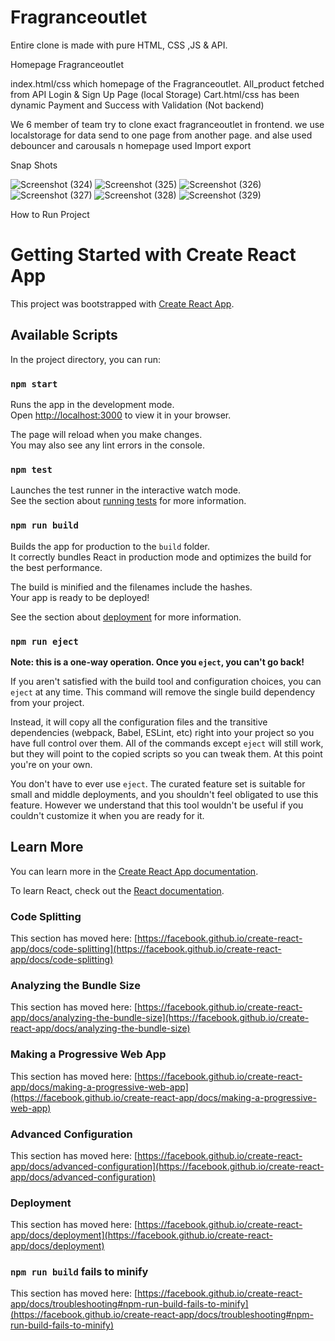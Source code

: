 # Fragranceoutlet
Entire clone is made with pure HTML, CSS ,JS & API.

Homepage
Fragranceoutlet

index.html/css which homepage of the Fragranceoutlet.
All_product fetched from API
Login & Sign Up Page (local Storage)
Cart.html/css has been dynamic
Payment and Success with Validation (Not backend)

We 6 member of team try to clone exact fragranceoutlet in frontend.
we use localstorage for data send to one page from another page.
and alse used debouncer and carousals n homepage
used Import export


Snap Shots

![Screenshot (324)](https://user-images.githubusercontent.com/70562454/191041767-cfb49623-f30a-4d0e-b4a2-2e0993ba3680.png)
![Screenshot (325)](https://user-images.githubusercontent.com/70562454/191041807-15378f82-bab0-4f6e-b68e-af69fe16fcba.png)
![Screenshot (326)](https://user-images.githubusercontent.com/70562454/191041821-00a51e37-0ae5-4467-883d-b61cb4fc3010.png)
![Screenshot (327)](https://user-images.githubusercontent.com/70562454/191041834-69786228-2b98-4446-b96b-eabb7a938627.png)
![Screenshot (328)](https://user-images.githubusercontent.com/70562454/191041845-30bdf4d8-0885-42ea-9777-54bed6f3c859.png)
![Screenshot (329)](https://user-images.githubusercontent.com/70562454/191041859-0e83fad3-2ab2-4439-bda6-7e24c9aa3349.png)

How to Run Project
# Getting Started with Create React App

This project was bootstrapped with [Create React App](https://github.com/facebook/create-react-app).

## Available Scripts

In the project directory, you can run:

### `npm start`

Runs the app in the development mode.\
Open [http://localhost:3000](http://localhost:3000) to view it in your browser.

The page will reload when you make changes.\
You may also see any lint errors in the console.

### `npm test`

Launches the test runner in the interactive watch mode.\
See the section about [running tests](https://facebook.github.io/create-react-app/docs/running-tests) for more information.

### `npm run build`

Builds the app for production to the `build` folder.\
It correctly bundles React in production mode and optimizes the build for the best performance.

The build is minified and the filenames include the hashes.\
Your app is ready to be deployed!

See the section about [deployment](https://facebook.github.io/create-react-app/docs/deployment) for more information.

### `npm run eject`

**Note: this is a one-way operation. Once you `eject`, you can't go back!**

If you aren't satisfied with the build tool and configuration choices, you can `eject` at any time. This command will remove the single build dependency from your project.

Instead, it will copy all the configuration files and the transitive dependencies (webpack, Babel, ESLint, etc) right into your project so you have full control over them. All of the commands except `eject` will still work, but they will point to the copied scripts so you can tweak them. At this point you're on your own.

You don't have to ever use `eject`. The curated feature set is suitable for small and middle deployments, and you shouldn't feel obligated to use this feature. However we understand that this tool wouldn't be useful if you couldn't customize it when you are ready for it.

## Learn More

You can learn more in the [Create React App documentation](https://facebook.github.io/create-react-app/docs/getting-started).

To learn React, check out the [React documentation](https://reactjs.org/).

### Code Splitting

This section has moved here: [https://facebook.github.io/create-react-app/docs/code-splitting](https://facebook.github.io/create-react-app/docs/code-splitting)

### Analyzing the Bundle Size

This section has moved here: [https://facebook.github.io/create-react-app/docs/analyzing-the-bundle-size](https://facebook.github.io/create-react-app/docs/analyzing-the-bundle-size)

### Making a Progressive Web App

This section has moved here: [https://facebook.github.io/create-react-app/docs/making-a-progressive-web-app](https://facebook.github.io/create-react-app/docs/making-a-progressive-web-app)

### Advanced Configuration

This section has moved here: [https://facebook.github.io/create-react-app/docs/advanced-configuration](https://facebook.github.io/create-react-app/docs/advanced-configuration)

### Deployment

This section has moved here: [https://facebook.github.io/create-react-app/docs/deployment](https://facebook.github.io/create-react-app/docs/deployment)

### `npm run build` fails to minify

This section has moved here: [https://facebook.github.io/create-react-app/docs/troubleshooting#npm-run-build-fails-to-minify](https://facebook.github.io/create-react-app/docs/troubleshooting#npm-run-build-fails-to-minify)
